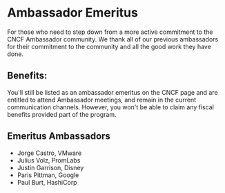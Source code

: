 # Ambassador Emeritus

For those who need to step down from a more active commitment to the CNCF Ambassador community. We thank all of our previous ambassadors for their commitment to the community and all the good work they have done.

## Benefits:

You'll still be listed as an ambassador emeritus on the CNCF page and are entitled to attend Ambassador meetings, and remain in the current communication channels. However, you won't be able to claim any fiscal benefits provided part of the program.

## Emeritus Ambassadors

* Jorge Castro, VMware
* Julius Volz, PromLabs
* Justin Garrison, Disney
* Paris Pittman, Google
* Paul Burt, HashiCorp
